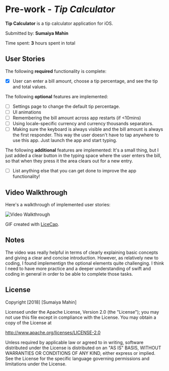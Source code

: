 # Pre-work - *Tip Calculator*

**Tip Calculator** is a tip calculator application for iOS.

Submitted by: **Sumaiya Mahin**

Time spent: **3** hours spent in total

## User Stories

The following **required** functionality is complete:

* [x] User can enter a bill amount, choose a tip percentage, and see the tip and total values.

The following **optional** features are implemented:
* [ ] Settings page to change the default tip percentage.
* [ ] UI animations
* [ ] Remembering the bill amount across app restarts (if <10mins)
* [ ] Using locale-specific currency and currency thousands separators.
* [ ] Making sure the keyboard is always visible and the bill amount is always the first responder. This way the user doesn't have to tap anywhere to use this app. Just launch the app and start typing.

The following **additional** features are implemented:
It's a small thing, but I just added a clear button in the typing space where the user enters the bill, so that when they press it the area clears out for a new entry.

- [ ] List anything else that you can get done to improve the app functionality!

## Video Walkthrough 

Here's a walkthrough of implemented user stories:

<img src='https://i.imgur.com/sJEcJxq.gif' title='Video Walkthrough' width='' alt='Video Walkthrough' />

GIF created with [LiceCap](http://www.cockos.com/licecap/).

## Notes

The video was really helpful in terms of clearly explaining basic concepts and giving a clear and concise introduction. However, as relatively new to coding, I found implementign the optional elements quite challenging. I think I need to have more practice and a deeper understanding of swift and coding in general in order to be able to complete those tasks.

## License

Copyright [2018] [Sumaiya Mahin]

Licensed under the Apache License, Version 2.0 (the "License");
you may not use this file except in compliance with the License.
You may obtain a copy of the License at

http://www.apache.org/licenses/LICENSE-2.0

Unless required by applicable law or agreed to in writing, software
distributed under the License is distributed on an "AS IS" BASIS,
WITHOUT WARRANTIES OR CONDITIONS OF ANY KIND, either express or implied.
See the License for the specific language governing permissions and
limitations under the License.
